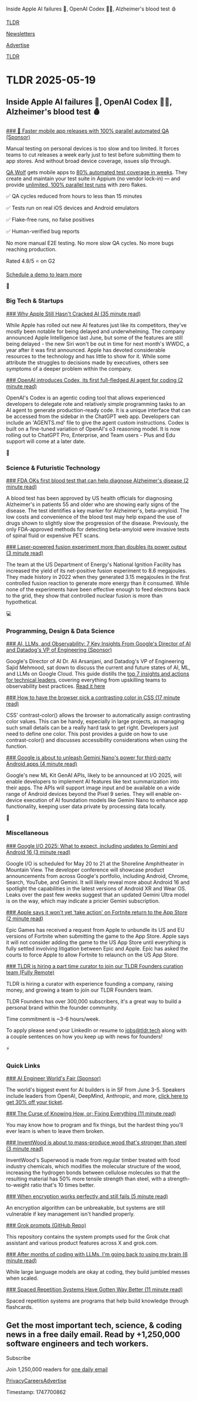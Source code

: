 Inside Apple AI failures 📱, OpenAI Codex 👨‍💻, Alzheimer's blood test 🩸

[TLDR](/)

[Newsletters](/newsletters)

[Advertise](https://advertise.tldr.tech/)

[TLDR](/)

# TLDR 2025-05-19

## Inside Apple AI failures 📱, OpenAI Codex 👨‍💻, Alzheimer's blood test 🩸

### 

[### 🚀 Faster mobile app releases with 100% parallel automated QA (Sponsor)](https://www.qawolf.com?utm_source=tldr&amp;utm_medium=newsletter&amp;utm_campaign=ACQ_All_Demo_Conversions__NewsletterAudience_-_Newsletter_FasterMobileReleases_20250519-None_Experiment-FALSE&amp;utm_term=headline-FasterMobileAppReleasesWith100PercentParallelAutomatedQA&amp;utm_content=FasterMobileReleases_ScheduleADemoToLearnMore__Headline%3AFasterMobileAppReleasesWith100PercentParallelAutomatedQA____Newsletter-PrimaryPlacement_20250519_v1_)

Manual testing on personal devices is too slow and too limited. It forces teams to cut releases a week early just to test before submitting them to app stores. And without broad device coverage, issues slip through.

[QA Wolf](https://www.qawolf.com?utm_source=tldr&utm_medium=newsletter&utm_campaign=ACQ_All_Demo_Conversions__NewsletterAudience_-_Newsletter_FasterMobileReleases_20250519-None_Experiment-FALSE&utm_term=body-QAWolf&utm_content=FasterMobileReleases_ScheduleADemoToLearnMore__Headline%3AFasterMobileAppReleasesWith100PercentParallelAutomatedQA____Newsletter-PrimaryPlacement_20250519_v1_) gets mobile apps to [80% automated test coverage in weeks](https://www.qawolf.com/how-it-works?utm_source=tldr&utm_medium=newsletter&utm_campaign=ACQ_All_Demo_Conversions__NewsletterAudience_-_Newsletter_FasterMobileReleases_20250519-None_Experiment-FALSE&utm_term=body-80PercentAutomatedTestCoverageInWeeks&utm_content=FasterMobileReleases_ScheduleADemoToLearnMore__Headline%3AFasterMobileAppReleasesWith100PercentParallelAutomatedQA____Newsletter-PrimaryPlacement_20250519_v1_). They create and maintain your test suite in Appium (no vendor lock-in) — and provide [unlimited, 100% parallel test runs](https://www.qawolf.com/how-it-works?utm_source=tldr&utm_medium=newsletter&utm_campaign=ACQ_All_Demo_Conversions__NewsletterAudience_-_Newsletter_FasterMobileReleases_20250519-None_Experiment-FALSE&utm_term=body-Unlimited100PercentParallelTestRuns&utm_content=FasterMobileReleases_ScheduleADemoToLearnMore__Headline%3AFasterMobileAppReleasesWith100PercentParallelAutomatedQA____Newsletter-PrimaryPlacement_20250519_v1_) with zero flakes.

✅ QA cycles reduced from hours to less than 15 minutes

✅ Tests run on real iOS devices and Android emulators

✅ Flake-free runs, no false positives

✅ Human-verified bug reports

No more manual E2E testing. No more slow QA cycles. No more bugs reaching production.

Rated 4.8/5 ⭐ on G2

[Schedule a demo to learn more](https://www.qawolf.com?utm_source=tldr&utm_medium=newsletter&utm_campaign=ACQ_All_Demo_Conversions__NewsletterAudience_-_Newsletter_FasterMobileReleases_20250519-None_Experiment-FALSE&utm_term=cta-ScheduleADemoToLearnMore&utm_content=FasterMobileReleases_ScheduleADemoToLearnMore__Headline%3AFasterMobileAppReleasesWith100PercentParallelAutomatedQA____Newsletter-PrimaryPlacement_20250519_v1_)

📱

### Big Tech & Startups

[### Why Apple Still Hasn't Cracked AI (35 minute read)](https://www.bloomberg.com/news/features/2025-05-18/how-apple-intelligence-and-siri-ai-went-so-wrong?accessToken=eyJhbGciOiJIUzI1NiIsInR5cCI6IkpXVCJ9.eyJzb3VyY2UiOiJTdWJzY3JpYmVyR2lmdGVkQXJ0aWNsZSIsImlhdCI6MTc0NzYyNTIyMCwiZXhwIjoxNzQ4MjMwMDIwLCJhcnRpY2xlSWQiOiJTV0g2Q1NEV1JHRzAwMCIsImJjb25uZWN0SWQiOiJFQTExNDNDNTM4NEE0RUY5QTg5RjJEN0IxMTg2MzcwOSJ9.FF_hZTKPfqvLmKYjxyqIMOftNcYSELe7kLAIsST2cKQ&amp;utm_source=tldrnewsletter)

While Apple has rolled out new AI features just like its competitors, they've mostly been notable for being delayed and underwhelming. The company announced Apple Intelligence last June, but some of the features are still being delayed - the new Siri won't be out in time for next month's WWDC, a year after it was first announced. Apple has devoted considerable resources to the technology and has little to show for it. While some attribute the struggles to decisions made by executives, others see symptoms of a deeper problem within the company.

[### OpenAI introduces Codex, its first full-fledged AI agent for coding (2 minute read)](https://arstechnica.com/ai/2025/05/openai-introduces-codex-its-first-full-fledged-ai-agent-for-coding/?utm_source=tldrnewsletter)

OpenAI's Codex is an agentic coding tool that allows experienced developers to delegate rote and relatively simple programming tasks to an AI agent to generate production-ready code. It is a unique interface that can be accessed from the sidebar in the ChatGPT web app. Developers can include an 'AGENTS.md' file to give the agent custom instructions. Codex is built on a fine-tuned variation of OpenAI's o3 reasoning model. It is now rolling out to ChatGPT Pro, Enterprise, and Team users - Plus and Edu support will come at a later date.

🚀

### Science & Futuristic Technology

[### FDA OKs first blood test that can help diagnose Alzheimer's disease (2 minute read)](https://apnews.com/article/alzheimers-blood-test-fda-leqembi-kisunla-ad3cffe0bd540accf47e8ee105b439a9?utm_source=tldrnewsletter)

A blood test has been approved by US health officials for diagnosing Alzheimer's in patients 55 and older who are showing early signs of the disease. The test identifies a key marker for Alzheimer's, beta-amyloid. The low costs and convenience of the blood test may help expand the use of drugs shown to slightly slow the progression of the disease. Previously, the only FDA-approved methods for detecting beta-amyloid were invasive tests of spinal fluid or expensive PET scans.

[### Laser-powered fusion experiment more than doubles its power output (3 minute read)](https://techcrunch.com/2025/05/17/laser-powered-fusion-experiment-more-than-doubles-its-power-output/?utm_source=tldrnewsletter)

The team at the US Department of Energy's National Ignition Facility has increased the yield of its net-positive fusion experiment to 8.6 megajoules. They made history in 2022 when they generated 3.15 megajoules in the first controlled fusion reaction to generate more energy than it consumed. While none of the experiments have been effective enough to feed electrons back to the grid, they show that controlled nuclear fusion is more than hypothetical.

💻

### Programming, Design & Data Science

[### AI, LLMs, and Observability: 7 Key Insights From Google's Director of AI and Datadog's VP of Engineering (Sponsor)](https://lp.datadoghq.com/rs/875-UVY-685/images/eBook-GoogleCloudFutureofAI.pdf?version=0&amp;utm_source=tldrnewsletter)

Google's Director of AI Dr. Ali Arsanjani, and Datadog's VP of Engineering Sajid Mehmood, sat down to discuss the current and future states of AI, ML, and LLMs on Google Cloud. This guide distills the [top 7 insights and actions for technical leaders](https://lp.datadoghq.com/rs/875-UVY-685/images/eBook-GoogleCloudFutureofAI.pdf?version=0), covering everything from upskilling teams to observability best practices. [Read it here](https://lp.datadoghq.com/rs/875-UVY-685/images/eBook-GoogleCloudFutureofAI.pdf?version=0)

[### How to have the browser pick a contrasting color in CSS (17 minute read)](https://webkit.org/blog/16929/contrast-color/?utm_source=tldrnewsletter)

CSS' contrast-color() allows the browser to automatically assign contrasting color values. This can be handy, especially in large projects, as managing such small details can be a really hard task to get right. Developers just need to define one color. This post provides a guide on how to use contrast-color() and discusses accessibility considerations when using the function.

[### Google is about to unleash Gemini Nano's power for third-party Android apps (4 minute read)](https://www.androidauthority.com/gemini-nano-ml-kit-genai-api-3558292/?utm_source=tldrnewsletter)

Google's new ML Kit GenAI APIs, likely to be announced at I/O 2025, will enable developers to implement AI features like text summarization into their apps. The APIs will support image input and be available on a wide range of Android devices beyond the Pixel 9 series. They will enable on-device execution of AI foundation models like Gemini Nano to enhance app functionality, keeping user data private by processing data locally.

🎁

### Miscellaneous

[### Google I/O 2025: What to expect, including updates to Gemini and Android 16 (3 minute read)](https://techcrunch.com/2025/05/16/google-i-o-2025-what-to-expect-including-updates-to-gemini-and-android-16/?utm_source=tldrnewsletter)

Google I/O is scheduled for May 20 to 21 at the Shoreline Amphitheater in Mountain View. The developer conference will showcase product announcements from across Google's portfolio, including Android, Chrome, Search, YouTube, and Gemini. It will likely reveal more about Android 16 and spotlight the capabilities in the latest versions of Android XR and Wear OS. Leaks over the past few weeks suggest that an updated Gemini Ultra model is on the way, which may indicate a pricier Gemini subscription.

[### Apple says it won't yet ‘take action' on Fortnite return to the App Store (2 minute read)](https://9to5mac.com/2025/05/16/apple-wont-take-action-on-fortnite-returning-to-us-app-store/?utm_source=tldrnewsletter)

Epic Games has received a request from Apple to unbundle its US and EU versions of Fortnite when submitting the game to the App Store. Apple says it will not consider adding the game to the US App Store until everything is fully settled involving litigation between Epic and Apple. Epic has asked the courts to force Apple to allow Fortnite to relaunch on the US App Store.

[### TLDR is hiring a part time curator to join our TLDR Founders curation team (Fully Remote)](mailto:jobs@tldr.tech?utm_source=tldrnewsletter)

TLDR is hiring a curator with experience founding a company, raising money, and growing a team to join our TLDR Founders team.

TLDR Founders has over 300,000 subscribers, it's a great way to build a personal brand within the founder community.

Time commitment is ~3-6 hours/week.

To apply please send your LinkedIn or resume to [jobs@tldr.tech](mailto:jobs@tldr.tech) along with a couple sentences on how you keep up with news for founders!

⚡

### Quick Links

[### AI Engineer World's Fair (Sponsor)](https://ti.to/software-3/ai-engineer-worlds-fair-2025/discount/THANKSTLDR?utm_source=tldrnewsletter)

The world's biggest event for AI builders is in SF from June 3-5. Speakers include leaders from OpenAI, DeepMind, Anthropic, and more, [click here to get 30% off your ticket](https://ti.to/software-3/ai-engineer-worlds-fair-2025/discount/THANKSTLDR).

[### The Curse of Knowing How, or; Fixing Everything (11 minute read)](https://notashelf.dev/posts/curse-of-knowing?utm_source=tldrnewsletter)

You may know how to program and fix things, but the hardest thing you'll ever learn is when to leave them broken.

[### InventWood is about to mass-produce wood that's stronger than steel (3 minute read)](https://techcrunch.com/2025/05/12/inventwood-is-about-to-mass-produce-wood-thats-stronger-than-steel/?utm_source=tldrnewsletter)

InventWood's Superwood is made from regular timber treated with food industry chemicals, which modifies the molecular structure of the wood, increasing the hydrogen bonds between cellulose molecules so that the resulting material has 50% more tensile strength than steel, with a strength-to-weight ratio that's 10 times better.

[### When encryption works perfectly and still fails (5 minute read)](https://digitalseams.com/blog/when-encryption-works-perfectly-and-still-fails?utm_source=tldrnewsletter)

An encryption algorithm can be unbreakable, but systems are still vulnerable if key management isn't handled properly.

[### Grok prompts (GitHub Repo)](https://github.com/xai-org/grok-prompts?utm_source=tldrnewsletter)

This repository contains the system prompts used for the Grok chat assistant and various product features across X and grok.com.

[### After months of coding with LLMs, I'm going back to using my brain (6 minute read)](https://albertofortin.com/writing/coding-with-ai?utm_source=tldrnewsletter)

While large language models are okay at coding, they build jumbled messes when scaled.

[### Spaced Repetition Systems Have Gotten Way Better (11 minute read)](https://domenic.me/fsrs/?utm_source=tldrnewsletter)

Spaced repetition systems are programs that help build knowledge through flashcards.

## Get the most important tech, science, & coding news in a free daily email. Read by +1,250,000 software engineers and tech workers.

Subscribe

Join 1,250,000 readers for [one daily email](/api/latest/tech)

[Privacy](/privacy)[Careers](https://jobs.ashbyhq.com/tldr.tech)[Advertise](/tech/advertise)

Timestamp: 1747700862
